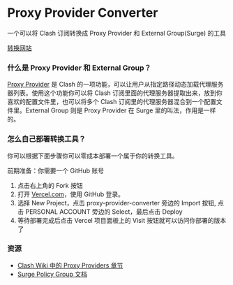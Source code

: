 # Proxy Provider Converter

一个可以将 Clash 订阅转换成 Proxy Provider 和 External Group(Surge) 的工具

[转换网站](https://proxy-provider-converter-eta-coral.vercel.app/)

### 什么是 Proxy Provider 和 External Group？

[Proxy Provider](https://github.com/Dreamacro/clash/wiki/configuration#proxy-providers) 是 Clash 的一项功能，可以让用户从指定路径动态加载代理服务器列表。使用这个功能你可以将 Clash 订阅里面的代理服务器提取出来，放到你喜欢的配置文件里，也可以将多个 Clash 订阅里的代理服务器混合到一个配置文件里。External Group 则是 Proxy Provider 在 Surge 里的叫法，作用是一样的。

### 怎么自己部署转换工具？

你可以根据下面步骤你可以零成本部署一个属于你的转换工具。

前期准备：你需要一个 GitHub 账号

1. 点击右上角的 Fork 按钮
2. 打开 [Vercel.com](https://vercel.com)，使用 GitHub 登录。
3. 选择 New Project，点击 proxy-provider-converter 旁边的 Import 按钮, 点击 PERSONAL ACCOUNT 旁边的 Select，最后点击 Deploy
4. 等待部署完成后点击 Vercel 项目面板上的 Visit 按钮就可以访问你部署的版本了

### 资源

- [Clash Wiki 中的 Proxy Providers 章节](https://github.com/Dreamacro/clash/wiki/configuration#proxy-providers)
- [Surge Policy Group 文档](https://manual.nssurge.com/policy/group.html)

